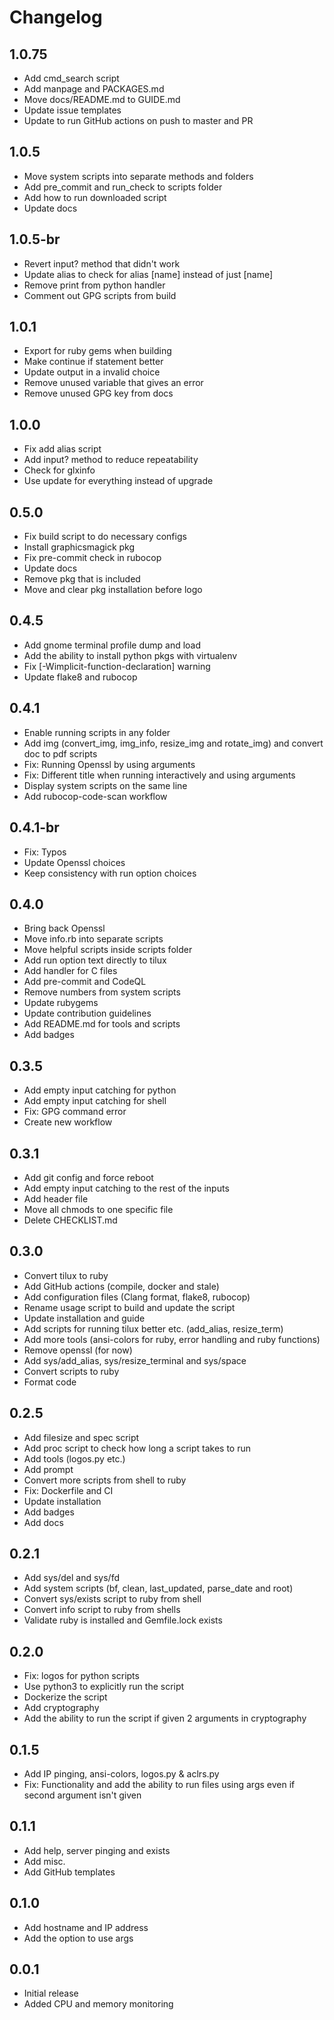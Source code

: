 # Changelog

## 1.0.75
- Add cmd_search script
- Add manpage and PACKAGES.md
- Move docs/README.md to GUIDE.md
- Update issue templates
- Update to run GitHub actions on push to master and PR

## 1.0.5
- Move system scripts into separate methods and folders
- Add pre_commit and run_check to scripts folder
- Add how to run downloaded script
- Update docs

## 1.0.5-br
- Revert input? method that didn't work
- Update alias to check for alias [name] instead of just [name]
- Remove print from python handler
- Comment out GPG scripts from build

## 1.0.1
- Export for ruby gems when building
- Make continue if statement better
- Update output in a invalid choice
- Remove unused variable that gives an error
- Remove unused GPG key from docs

## 1.0.0
- Fix add alias script
- Add input? method to reduce repeatability
- Check for glxinfo
- Use update for everything instead of upgrade

## 0.5.0
- Fix build script to do necessary configs
- Install graphicsmagick pkg
- Fix pre-commit check in rubocop
- Update docs
- Remove pkg that is included
- Move and clear pkg installation before logo

## 0.4.5
- Add gnome terminal profile dump and load
- Add the ability to install python pkgs with virtualenv
- Fix [-Wimplicit-function-declaration] warning
- Update flake8 and rubocop

## 0.4.1
- Enable running scripts in any folder
- Add img (convert_img, img_info, resize_img and rotate_img) and convert doc to pdf scripts
- Fix: Running Openssl by using arguments
- Fix: Different title when running interactively and using arguments
- Display system scripts on the same line
- Add rubocop-code-scan workflow

## 0.4.1-br
- Fix: Typos
- Update Openssl choices
- Keep consistency with run option choices

## 0.4.0
- Bring back Openssl
- Move info.rb into separate scripts
- Move helpful scripts inside scripts folder
- Add run option text directly to tilux
- Add handler for C files
- Add pre-commit and CodeQL
- Remove numbers from system scripts
- Update rubygems
- Update contribution guidelines
- Add README.md for tools and scripts
- Add badges

## 0.3.5
- Add empty input catching for python
- Add empty input catching for shell
- Fix: GPG command error
- Create new workflow

## 0.3.1
- Add git config and force reboot
- Add empty input catching to the rest of the inputs
- Add header file
- Move all chmods to one specific file
- Delete CHECKLIST.md

## 0.3.0
- Convert tilux to ruby
- Add GitHub actions (compile, docker and stale)
- Add configuration files (Clang format, flake8, rubocop)
- Rename usage script to build and update the script
- Update installation and guide
- Add scripts for running tilux better etc. (add_alias, resize_term)
- Add more tools (ansi-colors for ruby, error handling and ruby functions)
- Remove openssl (for now)
- Add sys/add_alias, sys/resize_terminal and sys/space
- Convert scripts to ruby
- Format code

## 0.2.5
- Add filesize and spec script
- Add proc script to check how long a script takes to run
- Add tools (logos.py etc.)
- Add prompt
- Convert more scripts from shell to ruby
- Fix: Dockerfile and CI
- Update installation
- Add badges
- Add docs

## 0.2.1
- Add sys/del and sys/fd
- Add system scripts (bf, clean, last_updated, parse_date and root)
- Convert sys/exists script to ruby from shell
- Convert info script to ruby from shells
- Validate ruby is installed and Gemfile.lock exists

## 0.2.0
- Fix: logos for python scripts
- Use python3 to explicitly run the script
- Dockerize the script
- Add cryptography
- Add the ability to run the script if given 2 arguments in cryptography

## 0.1.5
- Add IP pinging, ansi-colors, logos.py & aclrs.py
- Fix: Functionality and add the ability to run files using args even if second argument isn't given

## 0.1.1
- Add help, server pinging and exists
- Add misc.
- Add GitHub templates

## 0.1.0
- Add hostname and IP address
- Add the option to use args

## 0.0.1
- Initial release
- Added CPU and memory monitoring
